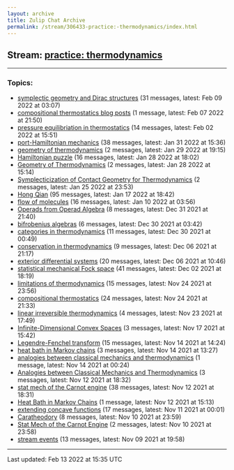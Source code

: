 ```yaml
---
layout: archive
title: Zulip Chat Archive
permalink: /stream/306433-practice:-thermodynamics/index.html
---
```


## Stream: [practice: thermodynamics](https://mattecapu.github.io/ct-zulip-archive/stream/306433-practice:-thermodynamics/index.html)
---

### Topics:

* [symplectic geometry and Dirac structures](topic/symplectic.20geometry.20and.20Dirac.20structures.html) (31 messages, latest: Feb 09 2022 at 03:07)
* [compositional thermostatics blog posts](topic/compositional.20thermostatics.20blog.20posts.html) (1 message, latest: Feb 07 2022 at 21:50)
* [pressure equilibriation in thermostatics](topic/pressure.20equilibriation.20in.20thermostatics.html) (14 messages, latest: Feb 02 2022 at 15:51)
* [port-Hamiltonian mechanics](topic/port-Hamiltonian.20mechanics.html) (38 messages, latest: Jan 31 2022 at 15:36)
* [geometry of thermodynamics](topic/geometry.20of.20thermodynamics.html) (2 messages, latest: Jan 29 2022 at 19:15)
* [Hamiltonian puzzle](topic/Hamiltonian.20puzzle.html) (16 messages, latest: Jan 28 2022 at 18:02)
* [Geometry of Thermodynamics](topic/Geometry.20of.20Thermodynamics.html) (2 messages, latest: Jan 28 2022 at 15:14)
* [Symplecticization of Contact Geometry for Thermodynamics](topic/Symplecticization.20of.20Contact.20Geometry.20for.20Thermodynamics.html) (2 messages, latest: Jan 25 2022 at 23:53)
* [Hong Qian](topic/Hong.20Qian.html) (95 messages, latest: Jan 17 2022 at 18:42)
* [flow of molecules](topic/flow.20of.20molecules.html) (16 messages, latest: Jan 10 2022 at 03:56)
* [Operads from Operad Algebra](topic/Operads.20from.20Operad.20Algebra.html) (8 messages, latest: Dec 31 2021 at 21:40)
* [bifrobenius algebras](topic/bifrobenius.20algebras.html) (6 messages, latest: Dec 30 2021 at 03:42)
* [categories in thermodynamics](topic/categories.20in.20thermodynamics.html) (11 messages, latest: Dec 30 2021 at 00:49)
* [conservation in thermodynamics](topic/conservation.20in.20thermodynamics.html) (9 messages, latest: Dec 06 2021 at 21:17)
* [exterior differential systems](topic/exterior.20differential.20systems.html) (20 messages, latest: Dec 06 2021 at 10:46)
* [statistical mechanical Fock space](topic/statistical.20mechanical.20Fock.20space.html) (41 messages, latest: Dec 02 2021 at 18:19)
* [limitations of thermodynamics](topic/limitations.20of.20thermodynamics.html) (15 messages, latest: Nov 24 2021 at 23:56)
* [compositional thermostatics](topic/compositional.20thermostatics.html) (24 messages, latest: Nov 24 2021 at 21:33)
* [linear irreversible thermodynamics](topic/linear.20irreversible.20thermodynamics.html) (4 messages, latest: Nov 23 2021 at 17:49)
* [Infinite-Dimensional Convex Spaces](topic/Infinite-Dimensional.20Convex.20Spaces.html) (3 messages, latest: Nov 17 2021 at 15:42)
* [Legendre-Fenchel transform](topic/Legendre-Fenchel.20transform.html) (15 messages, latest: Nov 14 2021 at 14:24)
* [heat bath in Markov chains](topic/heat.20bath.20in.20Markov.20chains.html) (3 messages, latest: Nov 14 2021 at 13:27)
* [analogies between classical mechanics and thermodynamics](topic/analogies.20between.20classical.20mechanics.20and.20thermodynamics.html) (1 message, latest: Nov 14 2021 at 00:24)
* [Analogies between Classical Mechanics and Thermodynamics](topic/Analogies.20between.20Classical.20Mechanics.20and.20Thermodynamics.html) (3 messages, latest: Nov 12 2021 at 18:32)
* [stat mech of the Carnot engine](topic/stat.20mech.20of.20the.20Carnot.20engine.html) (38 messages, latest: Nov 12 2021 at 18:31)
* [Heat Bath in Markov Chains](topic/Heat.20Bath.20in.20Markov.20Chains.html) (1 message, latest: Nov 12 2021 at 15:13)
* [extending concave functions](topic/extending.20concave.20functions.html) (17 messages, latest: Nov 11 2021 at 00:01)
* [Caratheodory](topic/Caratheodory.html) (8 messages, latest: Nov 10 2021 at 23:59)
* [Stat Mech of the Carnot Engine](topic/Stat.20Mech.20of.20the.20Carnot.20Engine.html) (2 messages, latest: Nov 10 2021 at 23:58)
* [stream events](topic/stream.20events.html) (13 messages, latest: Nov 09 2021 at 19:58)

<hr><p>Last updated: Feb 13 2022 at 15:35 UTC</p>
